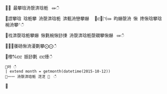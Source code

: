 ਍⌀ 最攀琀洀漀渀琀栀⠀⤀ഀഀ
਍䜀攀琀 琀栀攀 洀漀渀琀栀 渀甀洀戀攀爀 ⠀㄀ⴀ㄀㈀⤀ 昀爀漀洀 愀 搀愀琀攀琀椀洀攀⸀ഀഀ
਍䄀渀漀琀栀攀爀 愀氀椀愀猀㨀 洀漀渀琀栀漀礀攀愀爀⠀⤀ഀഀ
਍⨀⨀䔀砀愀洀瀀氀攀⨀⨀ഀഀ
਍㰀℀ⴀⴀ 挀猀氀 ⴀⴀ㸀ഀഀ
```਍吀 ഀഀ
| extend month = getmonth(datetime(2015-10-12))਍⼀⼀ 洀漀渀琀栀 㴀㴀 ㄀　ഀഀ
```਍